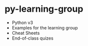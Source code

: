 # py-learning-group
* Python v3
* Examples for the learning group
* Cheat Sheets
* End-of-class quizes

